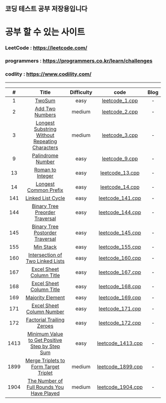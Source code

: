 ## 코딩 테스트 공부 저장용입니다



# 공부 할 수 있는 사이트
### LeetCode : https://leetcode.com/
### programmers : https://programmers.co.kr/learn/challenges
### codlity : https://www.codility.com/

---

|#|Title|Difficulty|code|Blog|
| :---: | :---: | :---: | :---: | :---: |
|1|[TwoSum](https://leetcode.com/problems/two-sum/)|easy|[leetcode_1.cpp](LeetCode/LeetCode/LeetCode/leetcode_1.cpp)|-|
|2|[Add Two Numbers](https://leetcode.com/problems/add-two-numbers)|medium|[leetcode_2.cpp](LeetCode/LeetCode/LeetCode/leetcode_2.cpp)|-|
|3|[Longest Substring Without Repeating Characters](https://leetcode.com/problems/longest-substring-without-repeating-characters)|medium|[leetcode_3.cpp](LeetCode/LeetCode/LeetCode/leetcode_3.cpp)|-|
|9|[Palindrome Number](https://leetcode.com/problems/palindrome-number/)|easy|[leetcode_9.cpp](LeetCode/LeetCode/LeetCode/leetcode_9.cpp)|-|
|13|[Roman to Integer](https://leetcode.com/problems/roman-to-integer/)|easy|[leetcode_13.cpp](LeetCode/LeetCode/LeetCode/leetcode_13.cpp)|-|
|14|[Longest Common Prefix](https://leetcode.com/problems/longest-common-prefix/)|easy|[leetcode_14.cpp](LeetCode/LeetCode/LeetCode/leetcode_14.cpp)|-|
|141|[Linked List Cycle](https://leetcode.com/problems/linked-list-cycle/)|easy|[leetcode_141.cpp](LeetCode/LeetCode/LeetCode/leetcode_141.cpp)|-|
|144|[Binary Tree Preorder Traversal](https://leetcode.com/problems/binary-tree-preorder-traversal/)|easy|[leetcode_144.cpp](LeetCode/LeetCode/LeetCode/leetcode_144.cpp)|-|
|145|[Binary Tree Postorder Traversal](https://leetcode.com/problems/binary-tree-postorder-traversal/)|easy|[leetcode_145.cpp](LeetCode/LeetCode/LeetCode/leetcode_145.cpp)|-|
|155|[Min Stack](https://leetcode.com/problems/min-stack/)|easy|[leetcode_155.cpp](LeetCode/LeetCode/LeetCode/leetcode_155.cpp)|-|
|160|[Intersection of Two Linked Lists](https://leetcode.com/problems/intersection-of-two-linked-lists/)|easy|[leetcode_160.cpp](LeetCode/LeetCode/LeetCode/leetcode_160.cpp)|-|
|167|[Excel Sheet Column Title](https://leetcode.com/problems/two-sum-ii-input-array-is-sorted/)|easy|[leetcode_167.cpp](LeetCode/LeetCode/LeetCode/leetcode_167.cpp)|-|
|168|[Excel Sheet Column Title](https://leetcode.com/problems/excel-sheet-column-title/)|easy|[leetcode_168.cpp](LeetCode/LeetCode/LeetCode/leetcode_168.cpp)|-|
|169|[Majority Element](https://leetcode.com/problems/majority-element/)|easy|[leetcode_169.cpp](LeetCode/LeetCode/LeetCode/leetcode_169.cpp)|-|
|171|[Excel Sheet Column Number](https://leetcode.com/problems/excel-sheet-column-number/)|easy|[leetcode_171.cpp](LeetCode/LeetCode/LeetCode/leetcode_171.cpp)|-|
|172|[Factorial Trailing Zeroes](https://leetcode.com/problems/factorial-trailing-zeroes/)|easy|[leetcode_172.cpp](LeetCode/LeetCode/LeetCode/leetcode_172.cpp)|-|
|1413|[Minimum Value to Get Positive Step by Step Sum](https://leetcode.com/problems/minimum-value-to-get-positive-step-by-step-sum/)|easy|[leetcode_1413.cpp](LeetCode/LeetCode/LeetCode/leetcode_1413.cpp)|-|
|1899|[Merge Triplets to Form Target Triplet](https://leetcode.com/problems/merge-triplets-to-form-target-triplet/)|medium|[leetcode_1899.cpp](LeetCode/LeetCode/LeetCode/leetcode_1899.cpp)|-|
|1904|[The Number of Full Rounds You Have Played](https://leetcode.com/problems/the-number-of-full-rounds-you-have-played/)|medium|[leetcode_1904.cpp](LeetCode/LeetCode/LeetCode/leetcode_1904.cpp)|-|
